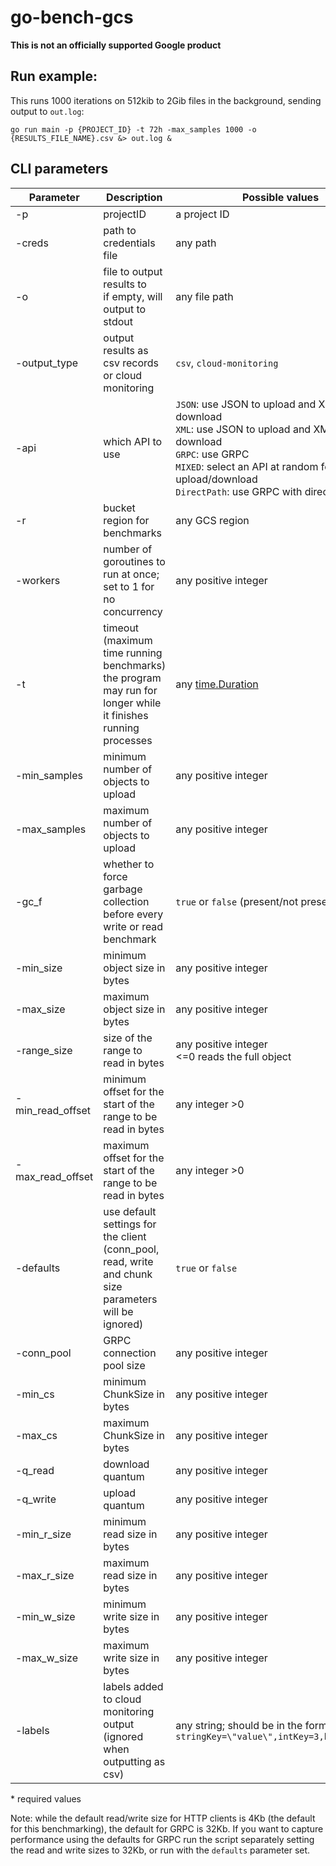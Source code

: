 # go-bench-gcs
**This is not an officially supported Google product**

## Run example:
This runs 1000 iterations on 512kib to 2Gib files in the background, sending output to `out.log`:

`go run main -p {PROJECT_ID} -t 72h -max_samples 1000 -o {RESULTS_FILE_NAME}.csv &> out.log &`


## CLI parameters

| Parameter | Description | Possible values | Default |
| --------- | ----------- | --------------- |:-------:|
| -p | projectID | a project ID | * |
| -creds | path to credentials file | any path | from environment |
| -o | file to output results to <br> if empty, will output to stdout | any file path | stdout |
| -output_type | output results as csv records or cloud monitoring | `csv`, `cloud-monitoring` | `cloud-monitoring` |
| -api | which API to use | `JSON`: use JSON to upload and XML to download <br> `XML`: use JSON to upload and XML to download <br> `GRPC`: use GRPC <br> `MIXED`: select an API at random for each upload/download  <br> `DirectPath`: use GRPC with direct path | `MIXED` |
| -r | bucket region for benchmarks | any GCS region | `US-WEST1` |
| -workers | number of goroutines to run at once; set to 1 for no concurrency | any positive integer | `16` |
| -t | timeout (maximum time running benchmarks) <br> the program may run for longer while it finishes running processes | any [time.Duration](https://pkg.go.dev/time#Duration) | `1h` |
| -min_samples | minimum number of objects to upload | any positive integer | `10` |
| -max_samples | maximum number of objects to upload | any positive integer | `10 000` |
| -gc_f | whether to force garbage collection <br> before every write or read benchmark |  `true` or `false` (present/not present) | `false` |
| -min_size | minimum object size in bytes | any positive integer | `512` |
| -max_size | maximum object size in bytes | any positive integer | `2 097 152` (2 GiB) |
| -range_size | size of the range to read in bytes | any positive integer <br> <=0 reads the full object | `0` |
| -min_read_offset | minimum offset for the start of the range to be read in bytes | any integer >0 | `0` |
| -max_read_offset | maximum offset for the start of the range to be read in bytes | any integer >0 | `0` |
| -defaults | use default settings for the client <br> (conn_pool, read, write and chunk size parameters will be ignored) | `true` or `false` | `false`
| -conn_pool | GRPC connection pool size | any positive integer | 4 |
| -min_cs | minimum ChunkSize in bytes | any positive integer | `16 384` (16 MiB) |
| -max_cs | maximum ChunkSize in bytes | any positive integer | `16 384` (16 MiB) |
| -q_read | download quantum | any positive integer | 1 |
| -q_write | upload quantum | any positive integer | 1 |
| -min_r_size | minimum read size in bytes | any positive integer | `4000` |
| -max_r_size | maximum read size in bytes | any positive integer | `4000` |
| -min_w_size | minimum write size in bytes | any positive integer | `4000` |
| -max_w_size | maximum write size in bytes | any positive integer | `4000` |
| -labels | labels added to cloud monitoring output (ignored when outputting as csv) | any string; should be in the format: <br> `stringKey=\"value\",intKey=3,boolKey=true` | empty |

\* required values

Note: while the default read/write size for HTTP clients is 4Kb 
(the default for this benchmarking), the default for GRPC is 32Kb.
If you want to capture performance using the defaults for GRPC run the script 
separately setting the read and write sizes to 32Kb, or run with the `defaults`
parameter set.